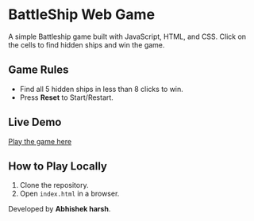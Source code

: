 # BattleShip Web Game

A simple Battleship game built with JavaScript, HTML, and CSS. Click on the cells to find hidden ships and win the game.

## Game Rules
- Find all 5 hidden ships in less than 8 clicks to win.
- Press **Reset** to Start/Restart.

## Live Demo
[Play the game here](https://abdevilji.github.io/BattleShipwebgame/)

## How to Play Locally
1. Clone the repository.
2. Open `index.html` in a browser.

Developed by **Abhishek harsh**.
